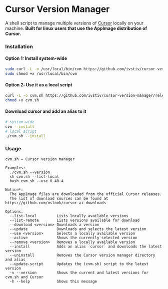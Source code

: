 # Cursor Version Manager

A shell script to manage multiple versions of [Cursor](https://www.cursor.com/) locally on your machine. **Built for linux users that use the AppImage distribution of Cursor.**

### Installation

#### Option 1: Install system-wide

```bash
sudo curl -L -o /usr/local/bin/cvm https://github.com/ivstiv/cursor-version-manager/releases/download/1.4.0/cvm.sh
sudo chmod +x /usr/local/bin/cvm
```

#### Option 2: Use it as a local script

```bash
curl -L -o cvm.sh https://github.com/ivstiv/cursor-version-manager/releases/download/1.4.0/cvm.sh
chmod +x cvm.sh
```

#### Download cursor and add an alias to it
```bash
# system-wide
cvm --install
# local script
./cvm.sh --install
```

### Usage
```
cvm.sh — Cursor version manager

Examples:
  ./cvm.sh --version
  sh cvm.sh --list-local
  bash cvm.sh --use 0.40.4

Notice*:
  The AppImage files are downloaded from the official Cursor releases.
  The list of download sources can be found at https://github.com/oslook/cursor-ai-downloads

Options:
  --list-local         Lists locally available versions
  --list-remote        Lists versions available for download
  --download <version> Downloads a version
  --update             Downloads and selects the latest version
  --use <version>      Selects a locally available version
  --active             Shows the currently selected version
  --remove <version>   Removes a locally available version
  --install            Adds an alias `cursor` and downloads the latest version
  --uninstall          Removes the Cursor version manager directory and alias
  --update-script      Updates the (cvm.sh) script to the latest version
  -v --version         Shows the current and latest versions for cvm.sh and Cursor
  -h --help            Shows this message
```
